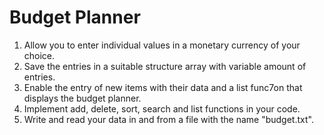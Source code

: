 # Budget Planner

1) Allow you to enter individual values in a monetary currency of your choice.
2) Save the entries in a suitable structure array with variable amount of
entries.
3) Enable the entry of new items with their data and a list func7on that
displays the budget planner.
4) Implement add, delete, sort, search and list functions in your code.
5) Write and read your data in and from a file with the name "budget.txt".
